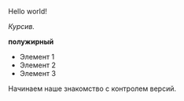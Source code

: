 Hello world!

*Курсив.*

**полужирный**

* Элемент 1
* Элемент 2
* Элемент 3

Начинаем наше знакомство с контролем версий.